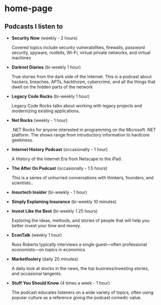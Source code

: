 

# home-page

## Podcasts I listen to

- **Security Now**  (weekly - 2 hours)

	Covered topics include security vulnerabilities, firewalls, password security, spyware, rootkits, Wi-Fi, virtual private networks, and virtual machines

- **Darknet Diaries** (bi-weekly 1 hour)

	True stories from the dark side of the Internet. This is a podcast about hackers, breaches, APTs, hacktivism, cybercrime, and all the things that dwell on the hidden parts of the network

- **Legacy Code Rocks** (bi-weekly 1 hour)

	Legacy Code Rocks talks about working with legacy projects and modernizing existing applications. 

- **Net Rocks**  (weekly - 1 hour)

	.NET Rocks for anyone interested in programming on the Microsoft .NET platform. The shows range from introductory information to hardcore geekiness. 

- **Internet History Podcast** (occasionally - 1 hour)

	A History of the Internet Era from Netscape to the iPad.

- **The After On Podcast**  (occasionally - 1.5 hours)

	This is a series of unhurried conversations with thinkers, founders, and scientists..
 
- **Insurtech Insider**	(bi-weekly - 1 hour)

- **Simply Explaining Insurance** (bi-weekly 10 minutes)

- **Invest Like the Best**  (bi-weekly 1.25 hours)

	Exploring the ideas, methods, and stories of people that will help you better invest your time and money.

- **EconTalk**			(weekly 1 hour)

	Russ Roberts typically interviews a single guest—often professional economists—on topics in economics

- **Marketfoolery**	(daily 20 minutes)

	A daily look at stocks in the news, the top business/investing stories, and occasional tangents.

- **Stuff You Should Know** (4 times a week - 1 hour)

	The podcast educates listeners on a wide variety of topics, often using popular culture as a reference giving the podcast comedic value.
